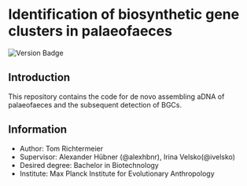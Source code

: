 # Identification of biosynthetic gene clusters in palaeofaeces

![Version Badge](https://img.shields.io/badge/Version-1.0.2-brightgreen?style=for-the-badge)

## Introduction

This repository contains the code for de novo assembling aDNA of palaeofaeces and the subsequent detection of BGCs. 

## Information

- Author: Tom Richtermeier
- Supervisor: Alexander Hübner (@alexhbnr), Irina Velsko(@ivelsko)
- Desired degree: Bachelor in Biotechnology
- Institute: Max Planck Institute for Evolutionary Anthropology
